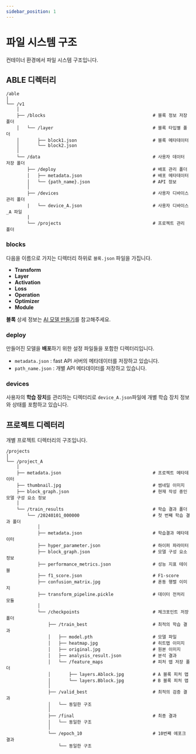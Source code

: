 ```yaml
---
sidebar_position: 1
---
```


# 파일 시스템 구조

컨테이너 환경에서 파일 시스템 구조입니다.

## ABLE 디렉터리

```
/able
│
└── /v1
    │
    ├── /blocks                                         # 블록 정보 저장 폴더
    │   └── /layer                                      # 블록 타입별 폴더
    │       ├── block1.json                             # 블록 메타데이터
    │       └── block2.json
    │
    └── /data                                           # 사용자 데이터 저장 폴더
        ├── /deploy                                     # 배포 관리 폴더
        │   ├── metadata.json                           # 배포 메타데이터
        │   └── {path_name}.json                        # API 정보
        │
        ├── /devices                                    # 사용자 디바이스 관리 폴더
        |   └── device_A.json                           # 사용자 디바이스_A 파일
        |
        └── /projects                                   # 프로젝트 관리 폴더
```

### blocks

다음을 이름으로 가지는 디렉터리 하위로 `블록.json` 파일을 가집니다.

- **Transform**
- **Layer**
- **Activation**
- **Loss**
- **Operation**
- **Optimizer**
- **Module**

**블록** 상세 정보는 [AI 모델 만들기](../guide-block-coding/make-model.md)를 참고해주세요.

### deploy

만들어진 모델을 **배포**하기 위한 설정 파일들을 포함한 디렉터리입니다.

- `metadata.json` : fast API 서버의 메타데이터를 저장하고 있습니다.
- `path_name.json` : 개별 API 메타데이터를 저장하고 있습니다.

### devices

사용자의 **학습 장치**를 관리하는 디렉터리로 `device_A.json`파일에 개별 학습 장치 정보와 상태를 포함하고 있습니다.

## 프로젝트 디렉터리

개별 프로젝트 디렉터리의 구조입니다.

```
/projects
│
└── /project_A
    │
    ├── metadata.json                                   # 프로젝트 메타데이터
    ├── thumbnail.jpg                                   # 썸네일 이미지
    ├── block_graph.json                                # 현재 작성 중인 모델 구성 요소 정보
    │
    └── /train_results                                  # 학습 결과 폴더
        └── /20240101_000000                            # 첫 번째 학습 결과 폴더
            │
            ├── metadata.json                           # 학습결과 메타데이터
            ├── hyper_parameter.json                    # 하이퍼 파라미터
            ├── block_graph.json                        # 모델 구성 요소 정보
            ├── performance_metrics.json                # 성능 지표 테이블
            ├── f1_score.json                           # F1-score
            ├── confusion_matrix.jpg                    # 혼동 행렬 이미지
            ├── transform_pipeline.pickle               # 데이터 전처리 모듈
            │
            └── /checkpoints                            # 체크포인트 저장 폴더
                ├── /train_best                         # 최적의 학습 결과
                │   ├── model.pth                       # 모델 파일
                │   ├── heatmap.jpg                     # 히트맵 이미지
                │   ├── original.jpg                    # 원본 이미지
                │   ├── analysis_result.json            # 분석 결과
                │   └── /feature_maps                   # 피처 맵 저장 폴더
                │       ├── layers.Ablock.jpg           # A 블록 피처 맵
                │       └── layers.Bblock.jpg           # B 블록 피처 맵
                │
                ├── /valid_best                         # 최적의 검증 결과
                │   └── 동일한 구조
                │
                ├── /final                              # 최종 결과
                │   └── 동일한 구조
                │
                └── /epoch_10                           # 10번째 에포크 결과
                    └── 동일한 구조

```
